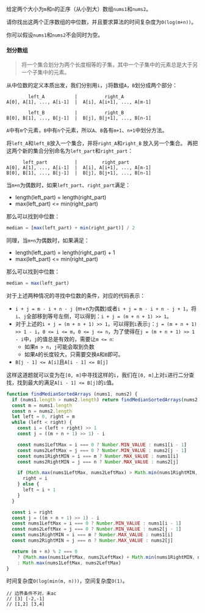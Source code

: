 给定两个大小为`m`和`n`的正序（从小到大）数组`nums1`和`nums2`。

请你找出这两个正序数组的中位数，并且要求算法的时间复杂度为`O(log(m+n))`。

你可以假设`nums1`和`nums2`不会同时为空。

#### 划分数组
> 将一个集合划分为两个长度相等的子集，其中一个子集中的元素总是大于另一个子集中的元素。

从中位数的定义本质出发，我们分别用`i`，`j`将数组`A`，`B`划分成两个部分：
```
        left_A           |          right_A
A[0], A[1], ..., A[i-1]  |  A[i], A[i+1], ..., A[m-1]

        left_B           |          right_B
B[0], B[1], ..., B[j-1]  |  B[j], B[j+1], ..., B[n-1]
```

`A`中有`m`个元素，`B`中有`n`个元素，所以`A`、`B`各有`m+1`、`n+1`中划分方法。

将`left_A`和`left_B`放入一个集合，并将`right_A`和`right_B` 放入另一个集合。 再把这两个新的集合分别命名为`left_part`和`right_part`：
```
      left_part          |         right_part
A[0], A[1], ..., A[i-1]  |  A[i], A[i+1], ..., A[m-1]
B[0], B[1], ..., B[j-1]  |  B[j], B[j+1], ..., B[n-1]
```

当`m+n`为偶数时，如果`left_part`、`right_part`满足：
- length(left_part) = length(right_part)
- max(left_part) <= min(right_part)

那么可以找到中位数：
```js
median = [max(left_part) + min(right_part)] / 2
```

同理，当`m+n`为偶数时，如果满足：
- length(left_part) = length(right_part) + 1
- max(left_part) <= min(right_part)

那么可以找到中位数：
```js
median = max(left_part)
```

对于上述两种情况的寻找中位数的条件，对应的代码表示：
- `i + j = m - i + n - j `(m+n为偶数)或者`i + j = m - i + n - j + 1`，将`i`、`j`全部移到等号左侧，可以得到：`i + j = (m + n + 1) >> 1`。
- 对于上述的`i + j = (m + n + 1) >> 1`，可以得到`i`表示`j`：`j = (m + n + 1) >> 1 - i`，`0 <= i <= m`，`0 <= j <= n`，为了使得在`j = (m + n + 1) >> 1 - i`中，`j`的值总是有效的，需要让`m <= n`:
  - 如果`m > n`，`j`可能会取到负数
  - 如果`A`的长度较大，只需要交换`A`和`B`即可。
- `B[j - 1] <= A[i]`且`A[i - 1] <= B[j]`

这样这道题就可以变为在`[0, m]`中寻找这样的`i`，我们在`[0, m]`上对`i`进行二分查找，找到最大的满足`A[i - 1] <= B[j]`的`i`值。
```js
function findMedianSortedArrays (nums1, nums2) {
  if (nums1.length > nums2.length) return findMedianSortedArrays(nums2, nums1)
  const m = nums1.length
  const n = nums2.length
  let left = 0, right = m
  while (left < right) {
    const i = (left + right) >> 1
    const j = ((m + n + 1) >> 1) - i

    const nums1LeftMax = i === 0 ? Number.MIN_VALUE : nums1[i - 1]
    const nums2LeftMax = j === 0 ? Number.MIN_VALUE : nums2[j - 1]
    const nums1RightMIN = i === m ? Number.MAX_VALUE : nums1[i]
    const nums2RightMIN = j === n ? Number.MAX_VALUE : nums2[j]

    if (Math.max(nums1LeftMax, nums2LeftMax) > Math.min(nums1RightMIN, nums2RightMIN)) {
      right = i
    } else {
      left = i + 1
    }
  }

  const i = right
  const j = ((m + n + 1) >> 1) - i
  const nums1LeftMax = i === 0 ? Number.MIN_VALUE : nums1[i - 1]
  const nums2LeftMax = j === 0 ? Number.MIN_VALUE : nums2[j - 1]
  const nums1RightMIN = i === m ? Number.MAX_VALUE : nums1[i]
  const nums2RightMIN = j === n ? Number.MAX_VALUE : nums2[j]

  return (m + n) % 2 === 0
    ? (Math.max(nums1LeftMax, nums2LeftMax) + Math.min(nums1RightMIN, nums2RightMIN)) / 2
    : Math.max(nums1LeftMax, nums2LeftMax)
}
```

时间复杂度`O(log(min(m, n)))`，空间复杂度`O(1)`。

```
// 边界条件不对，未ac
// [3] [-2,-1]
// [1,2] [3,4]
```